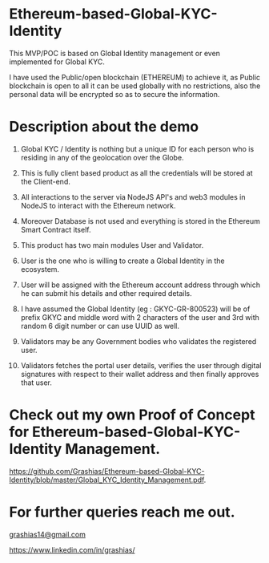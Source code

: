 # Ethereum-based-Global-KYC-Identity
This MVP/POC is based on Global Identity management or even implemented for Global KYC. 

I have used the Public/open blockchain (ETHEREUM) to achieve it, as Public blockchain is open to all it can be used globally with no restrictions, also the personal data will be encrypted so as  to secure the information.


# Description about the demo

1. Global KYC / Identity is nothing but a unique ID for each person who is residing in any of the geolocation over the Globe.

2. This is fully client based product as all the credentials will be stored at the Client-end.

3. All interactions to the server via NodeJS API's and web3 modules in NodeJS to interact with the Ethereum network.

4. Moreover Database is not used and everything is stored in the Ethereum Smart Contract itself.

5. This product has two main modules User and Validator.

6. User is the one who is willing to create a Global Identity in the ecosystem.

7. User will be assigned with the Ethereum account address through which he can submit his details and other required details.

8. I have assumed the Global Identity (eg : GKYC-GR-800523) will be of prefix GKYC and middle word with 2 characters of the user and 3rd with random 6 digit number or can use UUID as well.

9. Validators may be any Government bodies who validates the registered user.

10. Validators fetches the portal user details, verifies the user through digital signatures with respect to their wallet address and then finally approves that user.



# Check out my own Proof of Concept for Ethereum-based-Global-KYC-Identity Management.

https://github.com/Grashias/Ethereum-based-Global-KYC-Identity/blob/master/Global_KYC_Identity_Management.pdf.



# For further queries reach me out.

grashias14@gmail.com

https://www.linkedin.com/in/grashias/








